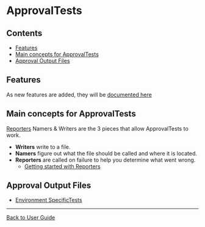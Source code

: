 <!--
GENERATED FILE - DO NOT EDIT
This file was generated by [MarkdownSnippets](https://github.com/SimonCropp/MarkdownSnippets).
Source File: /docs/ApprovalTests/mdsource/readme.source.md
To change this file edit the source file and then execute run_markdown.cmd.
-->

# ApprovalTests

<!-- toc -->
## Contents

  * [Features](#features)
  * [Main concepts for ApprovalTests](#main-concepts-for-approvaltests)
  * [Approval Output Files](#approval-output-files)<!-- endtoc -->


## Features

As new features are added, they will be [documented here](Features.md)


## Main concepts for ApprovalTests

[Reporters](Reporters.md#top) Namers & Writers are the 3 pieces that allow ApprovalTests to work.

 * **Writers** write to a file.
 * **Namers** figure out what the file should be called and where it is located.
 * **Reporters** are called on failure to help you determine what went wrong. 
   * [Getting started with Reporters](ReportersGettingStarted.md)


## Approval Output Files

* [Environment SpecificTests](EnvironmentSpecificTests.md)

---

[Back to User Guide](readme.md#top)
